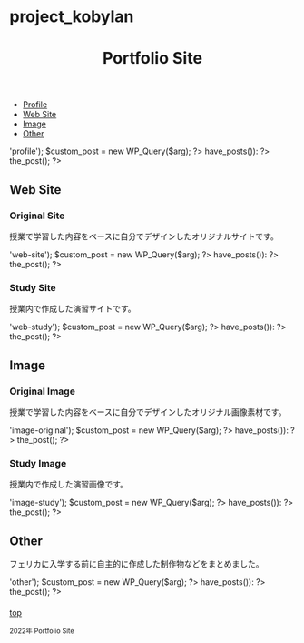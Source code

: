 # project_kobylan
<!DOCTYPE html>
<html lang="ja">
<head>
  <meta charset="UTF-8">
  <meta name="viewport" content="width=device-width, initial-scale=1.0">
  <title>kobylans site</title>
  <link rel="stylesheet" href="https://cdnjs.cloudflare.com/ajax/libs/hamburgers/1.2.1/hamburgers.css">
  <link rel="stylesheet" href="<?php echo get_template_directory_uri(); ?>/css/style.css">
</head>
<body>

<!-- ----header--------------------------------------------- -->
<header class="header">
<h1>Portfolio Site</h1>
</header>



<!-- sp hamburger-menu ------------------------------------>
<div class="hamburger hamburger--arrowalt">
  <div class="hamburger-box">
    <div class="hamburger-inner"></div>
  </div>
</div>



<!-- ----nav--------------------------------------------- -->
<nav class="g-nav">
<ul>
<li><a href="#profile">Profile</a></li>
<li><a href="#web-site">Web Site</a></li>
<li><a href="#image">Image</a></li>
<li><a href="#other">Other</a></li>
</ul>
</nav>




<main class="main">
<!-- ----profile--------------------------------------------- -->
<section class="contents profile">


<div class="contents-wrapper">

<!-- 表示する投稿記事の種類を限定する -->
<?php
$arg = array('category_name'=>'profile');
$custom_post = new WP_Query($arg);
?>

<?php while($custom_post->have_posts()): ?>
<?php $custom_post->the_post(); ?>
<h2 id="profile"><?php the_title(); ?></h2>
<?php the_content(); ?>

<?php endwhile; ?>

</div><!-- /.contents-wrapper -->
</section><!--  /.profile -->




<!-- --Web Site--------------------------------------------- -->
<section class="contents web-site">
<h2 id="web-site">Web Site</h2>

<div class="contents-wrapper">

<section class="contents-item original">
<h3>Original Site</h3>
<p>授業で学習した内容をベースに自分でデザインしたオリジナルサイトです。</p>

<div class="flex-box original-box">


<!-- 表示する投稿記事の種類を限定する -->
<?php
$arg = array('category_name'=>'web-site');
$custom_post = new WP_Query($arg);
?>

<?php while($custom_post->have_posts()): ?>
<?php $custom_post->the_post(); ?>

<section class="item">
<a href="#">
<h4><?php the_title(); ?></h4>
<?php the_content(); ?>
</a>
</section>
<?php endwhile; ?>


</div><!-- /.flex-box -->
</section> <!-- /.contents-item -->



<section class="contents-item study">
<h3>Study Site</h3>
<p>授業内で作成した演習サイトです。</p>

<div class="flex-box study-box">

<!-- 表示する投稿記事の種類を限定する -->
<?php
$arg = array('category_name'=>'web-study');
$custom_post = new WP_Query($arg);
?>

<?php while($custom_post->have_posts()): ?>
<?php $custom_post->the_post(); ?>

<section class="item">
<a href="#">
<h4><?php the_title(); ?></h4>
<?php the_content(); ?>
</a>
</section>
<?php endwhile; ?>


</div><!--  /.flex-box -->
</section><!-- /.study -->

</div><!-- contents-wrapper -->
</section><!-- /.web-site -->




<!-- --Image--------------------------------------------- -->
<section class="contents image">
<h2 id="image">Image</h2>

<div class="contents-wrapper">

<section class="contents-item original">
<h3>Original Image</h3>
<p>授業で学習した内容をベースに自分でデザインしたオリジナル画像素材です。</p>

<div class="flex-box original-box">

<!-- 表示する投稿記事の種類を限定する -->
<?php
$arg = array('category_name'=>'image-original');
$custom_post = new WP_Query($arg);
?>

<?php while($custom_post->have_posts()): ?>
<?php $custom_post->the_post(); ?>

<section class="item">
<a href="#">
<h4><?php the_title(); ?></h4>
<?php the_content(); ?>
</a>
</section>
<?php endwhile; ?>


</div><!-- /.flex-box -->
</section><!-- /.contents-item -->



<section class="contents-item study">
<h3>Study Image</h3>
<p>授業内で作成した演習画像です。</p>

<div class="flex-box study-box">

<!-- 表示する投稿記事の種類を限定する -->
<?php
$arg = array('category_name'=>'image-study');
$custom_post = new WP_Query($arg);
?>

<?php while($custom_post->have_posts()): ?>
<?php $custom_post->the_post(); ?>

<section class="item">
<a href="#">
<h4><?php the_title(); ?></h4>
<?php the_content(); ?>
</a>
</section>
<?php endwhile; ?>


</div><!-- ./flex-box -->
</section><!-- /.study -->

</div><!-- /.contents-wrapper -->
</section><!-- /.image -->




<!-- --Other--------------------------------------------- -->
<section class="contents other">
<h2 id="other">Other</h2>

<div class="contents-wrapper">

<p>フェリカに入学する前に自主的に作成した制作物などをまとめました。</p>

<div class="flex-box original-box">

<!-- 表示する投稿記事の種類を限定する -->
<?php
$arg = array('category_name'=>'other');
$custom_post = new WP_Query($arg);
?>

<?php while($custom_post->have_posts()): ?>
<?php $custom_post->the_post(); ?>

<section class="item">
<a href="#">
<h4><?php the_title(); ?></h4>
<?php the_content(); ?>
</a>
</section>
<?php endwhile; ?>


</div><!--  /.flex-box -->
</div><!-- /.contents-wrapper -->

</section><!-- /.oter -->
</main>


<a href="#" class="top">top</a>

<!-- --footer--------------------------------------------- -->
<footer class="footer">
<p><small>2022年 Portfolio Site</small></p>
</footer>

<script>
  const hamburger = document.querySelector('.hamburger');
    hamburger.addEventListener("touchstart", function() {
    hamburger.classList.toggle("is-active");
    document.querySelector('.g-nav').classList.toggle("open");
  });

</script>
</body>
</html>
